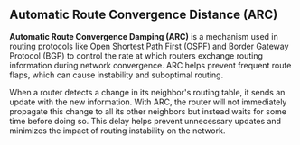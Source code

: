 ## Automatic Route Convergence Distance (ARC)
**Automatic Route Convergence Damping (ARC)** is a mechanism used in routing protocols like Open Shortest Path First (OSPF) and Border Gateway Protocol (BGP) to control the rate at which routers exchange routing information during network convergence. ARC helps prevent frequent route flaps, which can cause instability and suboptimal routing.

When a router detects a change in its neighbor's routing table, it sends an update with the new information. With ARC, the router will not immediately propagate this change to all its other neighbors but instead waits for some time before doing so. This delay helps prevent unnecessary updates and minimizes the impact of routing instability on the network.